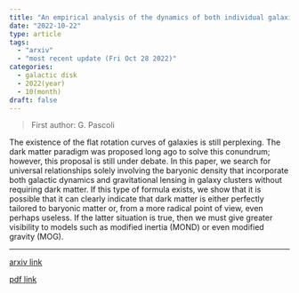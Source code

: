 ```yaml
---
title: "An empirical analysis of the dynamics of both individual galaxies and gravitational lensing in galaxy clusters without dark matter"
date: "2022-10-22"
type: article
tags:
  - "arxiv"
  - "most recent update (Fri Oct 28 2022)"
categories:
  - galactic disk
  - 2022(year)
  - 10(month)
draft: false
---
```


> First author: G. Pascoli

 The existence of the flat rotation curves of galaxies is still perplexing.
The dark matter paradigm was proposed long ago to solve this conundrum;
however, this proposal is still under debate. In this paper, we search for
universal relationships solely involving the baryonic density that incorporate
both galactic dynamics and gravitational lensing in galaxy clusters without
requiring dark matter. If this type of formula exists, we show that it is
possible that it can clearly indicate that dark matter is either perfectly
tailored to baryonic matter or, from a more radical point of view, even perhaps
useless. If the latter situation is true, then we must give greater visibility
to models such as modified inertia (MOND) or even modified gravity (MOG).

---
[arxiv link](http://arxiv.org/abs/2210.12380v1)

[pdf link](http://arxiv.org/pdf/2210.12380v1)